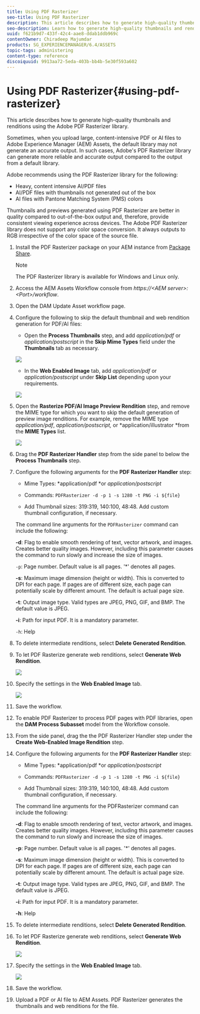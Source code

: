 ```yaml
---
title: Using PDF Rasterizer
seo-title: Using PDF Rasterizer
description: This article describes how to generate high-quality thumbnails and renditions using the Adobe PDF Rasterizer library.
seo-description: Learn how to generate high-quality thumbnails and renditions using the Adobe PDF Rasterizer library.
uuid: f621b9d7-433f-42c4-aae8-ddab1ddb969c
contentOwner: Chiradeep Majumdar
products: SG_EXPERIENCEMANAGER/6.4/ASSETS
topic-tags: administering
content-type: reference
discoiquuid: 9913aa72-5eda-403b-bb4b-5e30f593a602
---
```


# Using PDF Rasterizer{#using-pdf-rasterizer}

This article describes how to generate high-quality thumbnails and renditions using the Adobe PDF Rasterizer library.

Sometimes, when you upload large, content-intensive PDF or AI files to Adobe Experience Manager (AEM) Assets, the default library may not generate an accurate output. In such cases, Adobe's PDF Rasterizer library can generate more reliable and accurate output compared to the output from a default library.

Adobe recommends using the PDF Rasterizer library for the following:

* Heavy, content intensive AI/PDF files
* AI/PDF files with thumbnails not generated out of the box
* AI files with Pantone Matching System (PMS) colors

Thumbnails and previews generated using PDF Rasterizer are better in quality compared to out-of-the-box output and, therefore, provide consistent viewing experience across devices. The Adobe PDF Rasterizer library does not support any color space conversion. It always outputs to RGB irrespective of the color space of the source file.

1. Install the PDF Rasterizer package on your AEM instance from [Package Share](https://www.adobeaemcloud.com/content/marketplace/marketplaceProxy.html?packagePath=/content/companies/public/day/packages/cq640/product/assets/aem-assets-pdf-rasterizer-pkg).

   >[!NOTE]
   >
   >The PDF Rasterizer library is available for Windows and Linux only.

1. Access the AEM Assets Workflow console from *https://&lt;AEM server&gt;:&lt;Port&gt;/workflow*. 
1. Open the DAM Update Asset workflow page.
1. Configure the following to skip the default thumbnail and web rendition generation for PDF/AI files:

    * Open the **Process Thumbnails** step, and add *application/pdf* or *application/postscript* in the **Skip Mime Types** field under the **Thumbnails** tab as necessary.

   ![](assets/skip_mime_types-2.png)

    * In the **Web Enabled Image** tab, add *application/pdf* or *application/postscript* under **Skip List** depending upon your requirements.

   ![](assets/web_enabled_imageskiplist.png)

1. Open the **Rasterize PDF/AI Image Preview Rendition** step, and remove the MIME type for which you want to skip the default generation of preview image renditions. For example, remove the MIME type *application/pdf*, *application/postscript,* or *application/illustrator *from the **MIME Types** list.

   ![](assets/process_arguments.png)

1. Drag the **PDF Rasterizer Handler** step from the side panel to below the **Process Thumbnails** step.
1. Configure the following arguments for the **PDF Rasterizer Handler** step:

    * Mime Types: *application/pdf *or *application/postscript*
    
    * Commands: `PDFRasterizer -d -p 1 -s 1280 -t PNG -i ${file}`
    * Add Thumbnail sizes: 319:319, 140:100, 48:48. Add custom thumbnail configuration, if necessary.

   The command line arguments for the `PDFRasterizer` command can include the following:

   **-d**: Flag to enable smooth rendering of text, vector artwork, and images. Creates better quality images. However, including this parameter causes the command to run slowly and increase the size of images.

   `-p`: Page number. Default value is all pages. '&#42;' denotes all pages.

   **-s**: Maximum image dimension (height or width). This is converted to DPI for each page. If pages are of different size, each page can potentially scale by different amount. The default is actual page size.

   **-t**: Output image type. Valid types are JPEG, PNG, GIF, and BMP. The default value is JPEG.

   **-i**: Path for input PDF. It is a mandatory parameter.

   `-h`: Help

1. To delete intermediate renditions, select **Delete Generated Rendition**.
1. To let PDF Rasterize generate web renditions, select **Generate Web Rendition**.

   ![](assets/generate_web_renditions1.png)

1. Specify the settings in the **Web Enabled Image** tab.

   ![](assets/web_enabled_image1.png)

1. Save the workflow.
1. To enable PDF Rasterizer to process PDF pages with PDF libraries, open the **DAM Process Subasset** model from the Workflow console.
1. From the side panel, drag the the PDF Rasterizer Handler step under the **Create Web-Enabled Image Rendition** step.
1. Configure the following arguments for the **PDF Rasterizer Handler** step:

    * Mime Types: *application/pdf *or *application/postscript*
    
    * Commands: `PDFRasterizer -d -p 1 -s 1280 -t PNG -i ${file}`
    * Add Thumbnail sizes: 319:319, 140:100, 48:48. Add custom thumbnail configuration, if necessary.

   The command line arguments for the PDFRasterizer command can include the following:

   **-d**: Flag to enable smooth rendering of text, vector artwork, and images. Creates better quality images. However, including this parameter causes the command to run slowly and increase the size of images.

   **-p**: Page number. Default value is all pages. '&#42;' denotes all pages.

   **-s**: Maximum image dimension (height or width). This is converted to DPI for each page. If pages are of different size, each page can potentially scale by different amount. The default is actual page size.

   **-t**: Output image type. Valid types are JPEG, PNG, GIF, and BMP. The default value is JPEG.

   **-i**: Path for input PDF. It is a mandatory parameter.

   **-h**: Help

1. To delete intermediate renditions, select **Delete Generated Rendition**.
1. To let PDF Rasterize generate web renditions, select **Generate Web Rendition**.

   ![](assets/generate_web_renditions.png)

1. Specify the settings in the **Web Enabled Image** tab.

   ![](assets/web_enabled_image-1.png)

1. Save the workflow.
1. Upload a PDF or AI file to AEM Assets. PDF Rasterizer generates the thumbnails and web renditions for the file.

